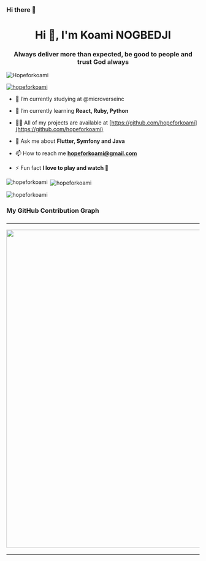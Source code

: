 ### Hi there 👋

<!--
**hopeforkoami/hopeforkoami** is a ✨ _special_ ✨ repository because its `README.md` (this file) appears on your GitHub profile.

Here are some ideas to get you started:

- 🔭 I’m currently working on ...
- 🌱 I’m currently learning ...
- 👯 I’m looking to collaborate on ...
- 🤔 I’m looking for help with ...
- 💬 Ask me about ...
- 📫 How to reach me: ...
- 😄 Pronouns: ...
- ⚡ Fun fact: ...
-->
<h1 align="center">Hi 👋, I'm Koami NOGBEDJI</h1>
<h3 align="center">Always deliver more than expected, be good to people and trust God always</h3>


<p align="left"> <img src="https://komarev.com/ghpvc/?username=hopeforkoami&label=Profile%20views&color=0e75b6&style=flat" alt="Hopeforkoami" /> </p>

<p align="left"> <a href="https://github.com/ryo-ma/github-profile-trophy"><img src="https://github-profile-trophy.vercel.app/?username=hopeforkoami" alt="hopeforkoami" /></a> </p>


- 🔭 I’m currently studying at @microverseinc

- 🌱 I’m currently learning **React, Ruby, Python**

- 👨‍💻 All of my projects are available at [https://github.com/hopeforkoami](https://github.com/hopeforkoami)

- 💬 Ask me about **Flutter, Symfony and Java**

- 📫 How to reach me **hopeforkoami@gmail.com**

- ⚡ Fun fact **I love to play and watch 🏀**

<p><img align="left" src="https://github-readme-stats.vercel.app/api/top-langs?username=hopeforkoami&show_icons=true&locale=en&layout=compact" alt="hopeforkoami" /></p>

<p>&nbsp;<img align="center" src="https://github-readme-stats.vercel.app/api?username=hopeforkoami&show_icons=true&locale=en" alt="hopeforkoami" /></p>

<p><img align="center" src="https://github-readme-streak-stats.herokuapp.com/?user=hopeforkoami&" alt="hopeforkoami" /></p>

<h3>My GitHub Contribution Graph<h3><hr>
     <p align="center">
       <img width="830" src="https://activity-graph.herokuapp.com/graph?username=hopeforkoami&theme=react-dark&hide_border=true&area=true" />
      </p>
   </table>
   <hr>
